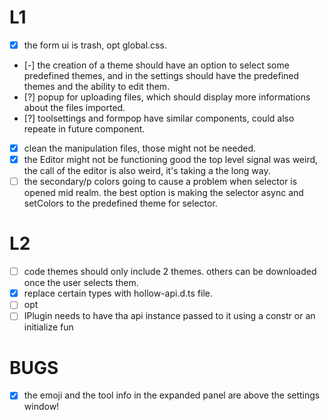 # L1
- [x] the form ui is trash, opt global.css.
- [-] the creation of a theme should have an option to select some predefined themes, and in the settings should have the predefined themes and the ability to edit them.
- [?] popup for uploading files, which should display more informations about the files imported.
- [?] toolsettings and formpop have similar components, could also repeate in future component.
- [x] clean the manipulation files, those might not be needed.
- [x] the Editor might not be functioning good the top level signal was weird, the call of the editor is also weird, it's taking a the long way.
- [ ] the secondary/p colors going to cause a problem when selector is opened mid realm. the best option is making the selector async and setColors to the predefined theme for selector.
# L2
- [ ] code themes should only include 2 themes. others can be downloaded once the user selects them.
- [x] replace certain types with hollow-api.d.ts file.
- [ ] opt
- [ ] IPlugin needs to have tha api instance passed to it using a constr or an initialize fun
# BUGS

- [x] the emoji and the tool info in the expanded panel are above the settings window!
